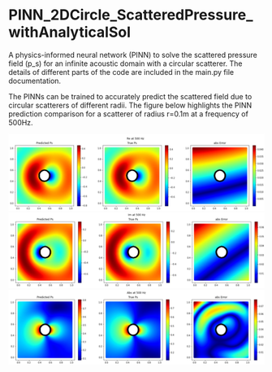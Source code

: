 # PINN_2DCircle_ScatteredPressure_withAnalyticalSol

A physics-informed neural network (PINN) to solve the scattered pressure field (p_s) for an infinite acoustic domain with a circular scatterer. The details of different parts of the code are included in the main.py file documentation.

The PINNs can be trained to accurately predict the scattered field due to circular scatterers of different radii. The figure below highlights the PINN prediction comparison for a scatterer of radius r=0.1m at a frequency of 500Hz.

![Alt text](/test_Re(ps).jpg?raw=true)
![Alt text](/test_Im(ps).jpg?raw=true)
![Alt text](/test_Abs(ps).jpg?raw=true)
